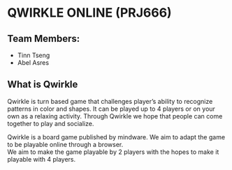 # QWIRKLE ONLINE (PRJ666)

## Team Members:
- Tinn Tseng
- Abel Asres

## What is Qwirkle
Qwirkle is turn based game that challenges player’s ability to recognize patterns in color and shapes.
It can be played up to 4 players or on your own as a relaxing activity.
Through Qwirkle we hope that people can come together to play and socialize.   

Qwirkle is a board game published by mindware.  We aim to adapt the game to be playable online through a browser.  
We aim to make the game playable by 2 players with the hopes to make it playable with 4 players.  
